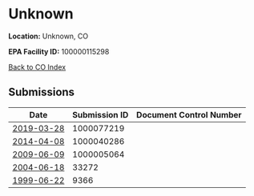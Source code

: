 # Unknown

**Location:** Unknown, CO

**EPA Facility ID:** 100000115298

[Back to CO Index](../../index.md)

## Submissions

| Date | Submission ID | Document Control Number |
|------|--------------|-------------------------|
| [2019-03-28](submissions/1000077219.md) | 1000077219 |  |
| [2014-04-08](submissions/1000040286.md) | 1000040286 |  |
| [2009-06-09](submissions/1000005064.md) | 1000005064 |  |
| [2004-06-18](submissions/33272.md) | 33272 |  |
| [1999-06-22](submissions/9366.md) | 9366 |  |
